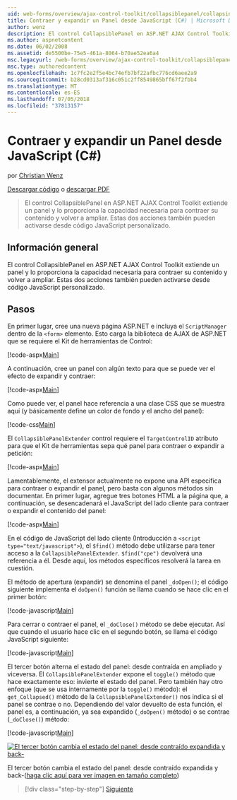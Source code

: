 ```yaml
---
uid: web-forms/overview/ajax-control-toolkit/collapsiblepanel/collapsing-and-expanding-a-panel-from-javascript-cs
title: Contraer y expandir un Panel desde JavaScript (C#) | Microsoft Docs
author: wenz
description: El control CollapsiblePanel en ASP.NET AJAX Control Toolkit extiende un panel y le proporciona la capacidad de su contenido de contraer y expandir esta un...
ms.author: aspnetcontent
ms.date: 06/02/2008
ms.assetid: de5500be-75e5-461a-8064-b70ae52ea6a4
msc.legacyurl: /web-forms/overview/ajax-control-toolkit/collapsiblepanel/collapsing-and-expanding-a-panel-from-javascript-cs
msc.type: authoredcontent
ms.openlocfilehash: 1c7fc2e2f5e4bc74efb7bf22afbc776cd6aee2a9
ms.sourcegitcommit: b28cd0313af316c051c2ff8549865bff67f2fbb4
ms.translationtype: MT
ms.contentlocale: es-ES
ms.lasthandoff: 07/05/2018
ms.locfileid: "37813157"
---
```

<a name="collapsing-and-expanding-a-panel-from-javascript-c"></a>Contraer y expandir un Panel desde JavaScript (C#)
====================
por [Christian Wenz](https://github.com/wenz)

[Descargar código](http://download.microsoft.com/download/8/a/a/8aab3c3e-de6f-463f-805c-5fda567eef6e/CollapsiblePanel1.cs.zip) o [descargar PDF](http://download.microsoft.com/download/b/6/a/b6ae89ee-df69-4c87-9bfb-ad1eb2b23373/collapsiblepanel1CS.pdf)

> El control CollapsiblePanel en ASP.NET AJAX Control Toolkit extiende un panel y lo proporciona la capacidad necesaria para contraer su contenido y volver a ampliar. Estas dos acciones también pueden activarse desde código JavaScript personalizado.


## <a name="overview"></a>Información general

El control CollapsiblePanel en ASP.NET AJAX Control Toolkit extiende un panel y lo proporciona la capacidad necesaria para contraer su contenido y volver a ampliar. Estas dos acciones también pueden activarse desde código JavaScript personalizado.

## <a name="steps"></a>Pasos

En primer lugar, cree una nueva página ASP.NET e incluya el `ScriptManager` dentro de la `<form>` elemento. Esto carga la biblioteca de AJAX de ASP.NET que se requiere el Kit de herramientas de Control:

[!code-aspx[Main](collapsing-and-expanding-a-panel-from-javascript-cs/samples/sample1.aspx)]

A continuación, cree un panel con algún texto para que se puede ver el efecto de expandir y contraer:

[!code-aspx[Main](collapsing-and-expanding-a-panel-from-javascript-cs/samples/sample2.aspx)]

Como puede ver, el panel hace referencia a una clase CSS que se muestra aquí (y básicamente define un color de fondo y el ancho del panel):

[!code-css[Main](collapsing-and-expanding-a-panel-from-javascript-cs/samples/sample3.css)]

El `CollapsiblePanelExtender` control requiere el `TargetControlID` atributo para que el Kit de herramientas sepa qué panel para contraer o expandir a petición:

[!code-aspx[Main](collapsing-and-expanding-a-panel-from-javascript-cs/samples/sample4.aspx)]

Lamentablemente, el extensor actualmente no expone una API específica para contraer o expandir el panel, pero basta con algunos métodos sin documentar. En primer lugar, agregue tres botones HTML a la página que, a continuación, se desencadenará el JavaScript del lado cliente para contraer o expandir el contenido del panel:

[!code-aspx[Main](collapsing-and-expanding-a-panel-from-javascript-cs/samples/sample5.aspx)]

En el código de JavaScript del lado cliente (Introducción a `<script type="text/javascript">`), el `$find()` método debe utilizarse para tener acceso a la `CollapsiblePanelExtender`. `$find("cpe")` devolverá una referencia a él. Desde aquí, los métodos específicos resolverá la tarea en cuestión.

El método de apertura (expandir) se denomina el panel `_doOpen()`; el código siguiente implementa el `doOpen()` función se llama cuando se hace clic en el primer botón:

[!code-javascript[Main](collapsing-and-expanding-a-panel-from-javascript-cs/samples/sample6.js)]

Para cerrar o contraer el panel, el `_doClose()` método se debe ejecutar. Así que cuando el usuario hace clic en el segundo botón, se llama el código JavaScript siguiente:

[!code-javascript[Main](collapsing-and-expanding-a-panel-from-javascript-cs/samples/sample7.js)]

El tercer botón alterna el estado del panel: desde contraída en ampliado y viceversa. El `CollapsiblePanelExtender` expone el `toggle()` método que hace exactamente eso: invierte el estado del panel. Pero también hay otro enfoque (que se usa internamente por la `toggle()` método): el `get_Collapsed()` método de la `CollapsiblePanelExtender()` nos indica si el panel se contrae o no. Dependiendo del valor devuelto de esta función, el panel es, a continuación, ya sea expandido (`_doOpen()` método) o se contrae (`_doClose()`) método:

[!code-javascript[Main](collapsing-and-expanding-a-panel-from-javascript-cs/samples/sample8.js)]


[![El tercer botón cambia el estado del panel: desde contraído expandida y back-](collapsing-and-expanding-a-panel-from-javascript-cs/_static/image2.png)](collapsing-and-expanding-a-panel-from-javascript-cs/_static/image1.png)

El tercer botón cambia el estado del panel: desde contraído expandida y back-([haga clic aquí para ver imagen en tamaño completo](collapsing-and-expanding-a-panel-from-javascript-cs/_static/image3.png))

> [!div class="step-by-step"]
> [Siguiente](collapsing-and-expanding-a-panel-from-javascript-vb.md)
